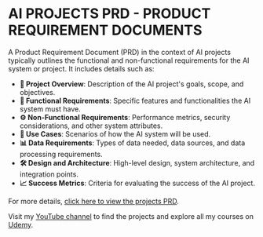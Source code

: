 # AI PROJECTS PRD - PRODUCT REQUIREMENT DOCUMENTS

A Product Requirement Document (PRD) in the context of AI projects typically outlines the functional and non-functional requirements for the AI system or project. It includes details such as:

- **📌 Project Overview**: Description of the AI project's goals, scope, and objectives.
- **🔧 Functional Requirements**: Specific features and functionalities the AI system must have.
- **⚙️ Non-Functional Requirements**: Performance metrics, security considerations, and other system attributes.
- **📑 Use Cases**: Scenarios of how the AI system will be used.
- **📊 Data Requirements**: Types of data needed, data sources, and data processing requirements.
- **🛠️ Design and Architecture**: High-level design, system architecture, and integration points.
- **📈 Success Metrics**: Criteria for evaluating the success of the AI project.

For more details, [click here to view the projects PRD](https://github.com/tweneboah/ai-for-projects-prd/wiki).

Visit my [YouTube channel](https://www.youtube.com/@masyntech) to find the projects and explore all my courses on [Udemy](https://www.udemy.com/user/emmanuel-tweneboah-2/?srsltid=AfmBOorjLoDZ9bqK3Gb0b3tuRbiEO5Tbd09WinVgymUdGiDwtyeItdZx).
